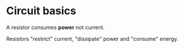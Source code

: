 # Circuit basics

A resistor consumes **power** not current.

Resistors "restrict" current, "dissipate" power and "consume" energy.
